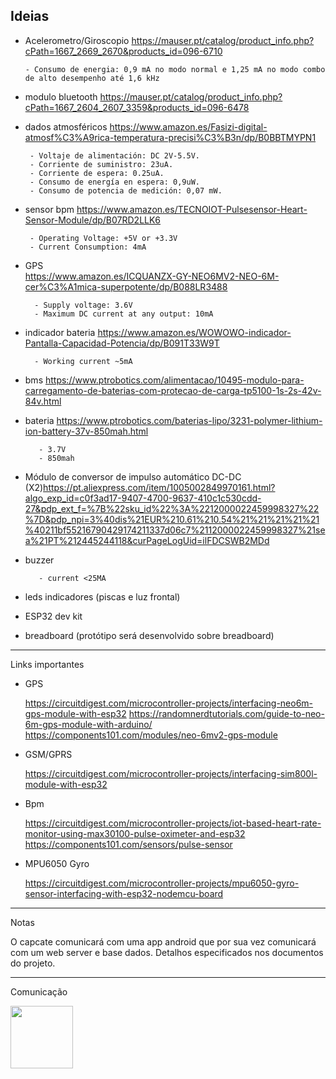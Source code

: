 ## Ideias

- Acelerometro/Giroscopio
https://mauser.pt/catalog/product_info.php?cPath=1667_2669_2670&products_id=096-6710 

      - Consumo de energia: 0,9 mA no modo normal e 1,25 mA no modo combo de alto desempenho até 1,6 kHz

- modulo bluetooth
https://mauser.pt/catalog/product_info.php?cPath=1667_2604_2607_3359&products_id=096-6478	 		

- dados atmosféricos
https://www.amazon.es/Fasizi-digital-atmosf%C3%A9rica-temperatura-precisi%C3%B3n/dp/B0BBTMYPN1		

       - Voltaje de alimentación: DC 2V-5.5V.
       - Corriente de suministro: 23uA.
       - Corriente de espera: 0.25uA.
       - Consumo de energía en espera: 0,9uW.
       - Consumo de potencia de medición: 0,07 mW. 

- sensor bpm
https://www.amazon.es/TECNOIOT-Pulsesensor-Heart-Sensor-Module/dp/B07RD2LLK6	

       - Operating Voltage: +5V or +3.3V
       - Current Consumption: 4mA

- GPS	
https://www.amazon.es/ICQUANZX-GY-NEO6MV2-NEO-6M-cer%C3%A1mica-superpotente/dp/B088LR3488

        - Supply voltage: 3.6V
        - Maximum DC current at any output: 10mA

- indicador bateria	
https://www.amazon.es/WOWOWO-indicador-Pantalla-Capacidad-Potencia/dp/B091T33W9T

        - Working current ~5mA

- bms
https://www.ptrobotics.com/alimentacao/10495-modulo-para-carregamento-de-baterias-com-protecao-de-carga-tp5100-1s-2s-42v-84v.html		

- bateria
https://www.ptrobotics.com/baterias-lipo/3231-polymer-lithium-ion-battery-37v-850mah.html	

         - 3.7V
         - 850mah

- Módulo de conversor de impulso automático DC-DC (X2)https://pt.aliexpress.com/item/1005002849970161.html?algo_exp_id=c0f3ad17-9407-4700-9637-410c1c530cdd-27&pdp_ext_f=%7B%22sku_id%22%3A%2212000022459998327%22%7D&pdp_npi=3%40dis%21EUR%210.61%210.54%21%21%21%21%21%40211bf55216790429174211337d06c7%2112000022459998327%21sea%21PT%212445244118&curPageLogUid=ilFDCSWB2MDd

- buzzer

         - current <25MA

- leds indicadores (piscas e luz frontal)

- ESP32 dev kit

- breadboard (protótipo será desenvolvido sobre breadboard)


-------
Links importantes

- GPS

     https://circuitdigest.com/microcontroller-projects/interfacing-neo6m-gps-module-with-esp32
     https://randomnerdtutorials.com/guide-to-neo-6m-gps-module-with-arduino/
     https://components101.com/modules/neo-6mv2-gps-module

- GSM/GPRS

     https://circuitdigest.com/microcontroller-projects/interfacing-sim800l-module-with-esp32

- Bpm

     https://circuitdigest.com/microcontroller-projects/iot-based-heart-rate-monitor-using-max30100-pulse-oximeter-and-esp32
     https://components101.com/sensors/pulse-sensor

- MPU6050 Gyro

     https://circuitdigest.com/microcontroller-projects/mpu6050-gyro-sensor-interfacing-with-esp32-nodemcu-board


--------
Notas

O capcate comunicará com uma app android que por sua vez comunicará com um web server e base dados.
Detalhos especificados nos documentos do projeto.

--------
Comunicação 

<img align="center" width="100" height="100" src="(https://user-images.githubusercontent.com/75837129/225879133-8f6dbfef-f15c-4e0b-8717-48f2662c09d3.jpeg)">



